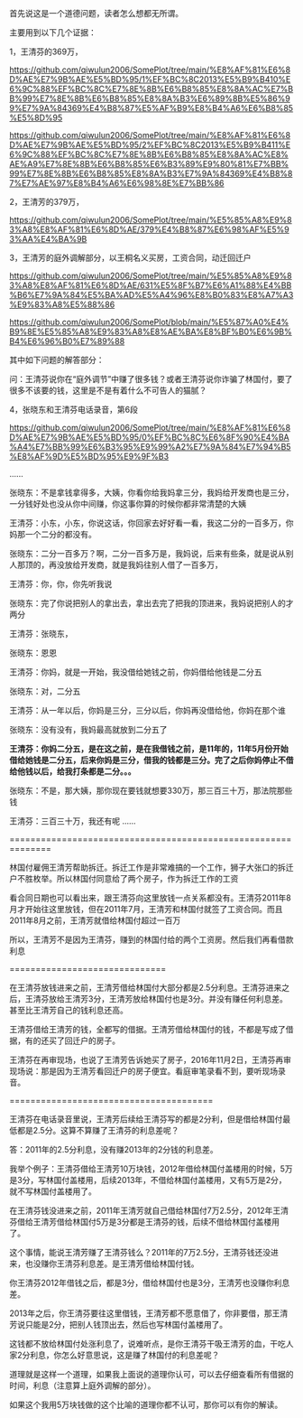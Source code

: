 首先说这是一个道德问题，读者怎么想都无所谓。

主要用到以下几个证据：

1，王清芬的369万，

https://github.com/qiwulun2006/SomePlot/tree/main/%E8%AF%81%E6%8D%AE%E7%9B%AE%E5%BD%95/1%EF%BC%8C2013%E5%B9%B410%E6%9C%88%EF%BC%8C%E7%8E%8B%E6%B8%85%E8%8A%AC%E7%BB%99%E7%8E%8B%E6%B8%85%E8%8A%B3%E6%89%8B%E5%86%99%E7%9A%84369%E4%B8%87%E5%AF%B9%E8%B4%A6%E6%B8%85%E5%8D%95

https://github.com/qiwulun2006/SomePlot/tree/main/%E8%AF%81%E6%8D%AE%E7%9B%AE%E5%BD%95/2%EF%BC%8C2013%E5%B9%B411%E6%9C%88%EF%BC%8C%E7%8E%8B%E6%B8%85%E8%8A%AC%E8%AE%A9%E7%8E%8B%E6%B8%85%E6%B3%89%E9%80%81%E7%BB%99%E7%8E%8B%E6%B8%85%E8%8A%B3%E7%9A%84369%E4%B8%87%E7%AE%97%E8%B4%A6%E6%98%8E%E7%BB%86


2，王清芳的379万，

https://github.com/qiwulun2006/SomePlot/tree/main/%E5%85%A8%E9%83%A8%E8%AF%81%E6%8D%AE/379%E4%B8%87%E6%98%AF%E5%93%AA%E4%BA%9B


3，王清芳的庭外调解部分，以王桐名义买房，工资合同，动迁回迁户

https://github.com/qiwulun2006/SomePlot/tree/main/%E5%85%A8%E9%83%A8%E8%AF%81%E6%8D%AE/631%E5%8F%B7%E6%A1%88%E4%BB%B6%E7%9A%84%E5%BA%AD%E5%A4%96%E8%B0%83%E8%A7%A3%E9%83%A8%E5%88%86

https://github.com/qiwulun2006/SomePlot/blob/main/%E5%87%A0%E4%B9%8E%E5%85%A8%E9%83%A8%E8%AE%BA%E8%BF%B0%E6%9B%B4%E6%96%B0%E7%89%88

其中如下问题的解答部分：

问：王清芬说你在“庭外调节”中赚了很多钱？或者王清芬说你诈骗了林国付，要了很多不该要的钱，这里是不是有着什么不可告人的猫腻？


4，张晓东和王清芬电话录音，第6段

https://github.com/qiwulun2006/SomePlot/tree/main/%E8%AF%81%E6%8D%AE%E7%9B%AE%E5%BD%95/0%EF%BC%8C%E6%8F%90%E4%BA%A4%E7%BB%99%E6%B3%95%E9%99%A2%E7%9A%84%E7%94%B5%E8%AF%9D%E5%BD%95%E9%9F%B3

......

张晓东：不是拿钱拿得多，大姨，你看你给我妈拿三分，我妈给开发商也是三分，一分钱好处也没从你中间赚，你这事你算的时候你都非常清楚的大姨

王清芬：小东，小东，你说这话，你回家去好好看一看，我这二分的一百多万，你妈那一个二分的都没有。

张晓东：二分一百多万？啊，二分一百多万是，我妈说，后来有些条，就是说从别人那顶的，再没放给开发商，就是我妈往别人借了一百多万，

王清芬：你，你，你先听我说

张晓东：完了你说把别人的拿出去，拿出去完了把我的顶进来，我妈说把别人的才两分

王清芬：张晓东，

张晓东：恩恩

王清芬：你妈，就是一开始，我没借给她钱之前，你妈借给他钱是二分五

张晓东：对，二分五

王清芬：从一年以后，你妈是三分，三分以后，你妈再没借给他，你妈在那个谁

张晓东：没有没有，我妈最高就放到二分五了

**王清芬：你妈二分五，是在这之前，是在我借钱之前，是11年的，11年5月份开始借给她钱是二分五，后来你妈是三分，借我的钱都是三分。完了之后你妈停止不借给他钱以后，给我打条都是二分。。。**

张晓东：不是，那大姨，那你现在要钱就想要330万，那三百三十万，那法院那些钱

王清芬：三百三十万，我还有呢
......

==============================================================

林国付雇佣王清芳帮助拆迁。拆迁工作是非常难搞的一个工作，狮子大张口的拆迁户不胜枚举。所以林国付同意给了两个房子，作为拆迁工作的工资

看合同日期也可以看出来，跟王清芬向这里放钱一点关系都没有。王清芬2011年8月才开始往这里放钱，但在2011年7月，王清芳和林国付就签了工资合同。而且2011年8月之前，王清芳就借给林国付超过一百万

所以，王清芳不是因为王清芬，赚到的林国付给的两个工资房。然后我们再看借款利息

==============================

在王清芬放钱进来之前，王清芳借给林国付大部分都是2.5分利息。王清芬进来之后，王清芬放给王清芳3分，王清芳放给林国付也是3分。并没有赚任何利息差。甚至比王清芳自己的钱利息还高。

王清芬借给王清芳的钱，全都写的借据。王清芳借给林国付的钱，不都是写成了借据，有的还买了回迁户的房子。

王清芬在再审现场，也说了王清芳告诉她买了房子，2016年11月2日，王清芬再审现场说：那是因为王清芳看回迁户的房子便宜。看庭审笔录看不到，要听现场录音。

=======================================

王清芬在电话录音里说，王清芳后续给王清芬写的都是2分利，但是借给林国付最低都是2.5分。这算不算赚了王清芬的利息差呢？

答：2011年的2.5分利息，没有赚2013年的2分钱的利息差。

我举个例子：王清芬借给王清芳10万块钱，2012年借给林国付盖楼用的时候，5万是3分，写林国付盖楼用，后续2013年，不借给林国付盖楼用，又有5万是2分，就不写林国付盖楼用了。

在王清芬钱没进来之前，2011年王清芳就自己借给林国付7万2.5分，2012年王清芬借给王清芳借给林国付5万是3分都是王清芬的钱，后续不借给林国付盖楼用了。

这个事情，能说王清芳赚了王清芬钱么？2011年的7万2.5分，王清芬钱还没进来，也没赚你王清芬利息差。是王清芳借给林国付钱。

你王清芬2012年借钱之后，都是3分，借给林国付也是3分，王清芳也没赚你利息差。

2013年之后，你王清芬要往这里借钱，王清芳都不愿意借了，你非要借，那王清芳说只能是2分，把别人钱顶出去，然后也写林国付盖楼用了。

这钱都不放给林国付处涨利息了，说难听点，是你王清芬干吸王清芳的血，干吃人家2分利息，你怎么好意思说，这是赚了林国付的利息差呢？

道理就是这样一个道理，如果我上面说的道理你认可，可以去仔细查看所有借据的时间，利息（注意算上庭外调解的部分）。

如果这个我用5万块钱做的这个比喻的道理你都不认可，那你可以有你的解读。
